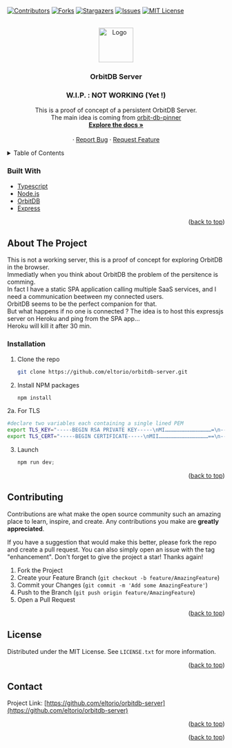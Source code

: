 <div id="top"></div>

[![Contributors][contributors-shield]][contributors-url]
[![Forks][forks-shield]][forks-url]
[![Stargazers][stars-shield]][stars-url]
[![Issues][issues-shield]][issues-url]
[![MIT License][license-shield]][license-url]



<!-- PROJECT LOGO -->
<br />
<div align="center">
  <a href="https://github.com/eltorio/orbitb-server">
    <img src="images/logo.png" alt="Logo" width="80" height="80">
  </a>

<h3 align="center">OrbitDB Server</h3>
<h3 align="center">W.I.P. : NOT WORKING (Yet !)</h3>
  <p align="center">
    This is a proof of concept of a persistent OrbitDB Server.<br />
    The main idea is coming from <a href="https://github.com/orbitdb/orbit-db-pinner/blob/main/README.md">orbit-db-pinner</a>
    <br />
    <a href="https://github.com/eltorio/orbitdb-server"><strong>Explore the docs »</strong></a>
    <br />
    <br />
    <!--<a href="https://github.com/eltorio/orbitdb-server">View Demo</a>-->
    ·
    <a href="https://github.com/eltorio/orbitdb-server/issues">Report Bug</a>
    ·
    <a href="https://github.com/eltorio/orbitdb-server/issues">Request Feature</a>
  </p>
</div>



<!-- TABLE OF CONTENTS -->
<details>
  <summary>Table of Contents</summary>
  <ol>
    <li>
      <a href="#about-the-project">About The Project</a>
      <ul>
        <li><a href="#built-with">Built With</a></li>
      </ul>
    </li>
    <li>
      <a href="#getting-started">Getting Started</a>
      <ul>
        <li><a href="#prerequisites">Prerequisites</a></li>
        <li><a href="#installation">Installation</a></li>
      </ul>
    </li>
    <li><a href="#usage">Usage</a></li>
    <li><a href="#roadmap">Roadmap</a></li>
    <li><a href="#contributing">Contributing</a></li>
    <li><a href="#license">License</a></li>
    <li><a href="#contact">Contact</a></li>
    <li><a href="#acknowledgments">Acknowledgments</a></li>
  </ol>
</details>


### Built With

* [Typescript](https://typescriptlang.org/)
* [Node.js](https://nodejs.org/)
* [OrbitDB](https://orbitdb.org/)
* [Express](https://expressjs.com/)

<p align="right">(<a href="#top">back to top</a>)</p>



<!-- GETTING STARTED -->
## About The Project

This is not a working server, this is a proof of concept for exploring OrbitDB in the browser.  
Immediatly when you think about OrbitDB the problem of the persitence is comming.   
In fact I have a static SPA application calling multiple SaaS services, and I need a communication beetween my connected users.   
OrbitDB seems to be the perfect companion for that.   
But what happens if no one is connected ?
The idea is to host this expressjs server on Heroku and ping from the SPA app…   
Heroku will kill it after 30 min. 


### Installation

1. Clone the repo
   ```sh
   git clone https://github.com/eltorio/orbitdb-server.git
   ```
2. Install NPM packages
   ```sh
   npm install
   ```
2a. For TLS
   ```sh
   #declare two variables each containing a single lined PEM
   export TLS_KEY="-----BEGIN RSA PRIVATE KEY-----\nMI………………………………………=\n-----END RSA PRIVATE KEY-----\n"
   export TLS_CERT="-----BEGIN CERTIFICATE-----\nMII…………………………………………==\n-----END CERTIFICATE-----\n"
   ```
3. Launch
   ```js
   npm run dev;
   ```

<p align="right">(<a href="#top">back to top</a>)</p>

## Contributing

Contributions are what make the open source community such an amazing place to learn, inspire, and create. Any contributions you make are **greatly appreciated**.

If you have a suggestion that would make this better, please fork the repo and create a pull request. You can also simply open an issue with the tag "enhancement".
Don't forget to give the project a star! Thanks again!

1. Fork the Project
2. Create your Feature Branch (`git checkout -b feature/AmazingFeature`)
3. Commit your Changes (`git commit -m 'Add some AmazingFeature'`)
4. Push to the Branch (`git push origin feature/AmazingFeature`)
5. Open a Pull Request

<p align="right">(<a href="#top">back to top</a>)</p>



<!-- LICENSE -->
## License

Distributed under the MIT License. See `LICENSE.txt` for more information.

<p align="right">(<a href="#top">back to top</a>)</p>



<!-- CONTACT -->
## Contact

Project Link: [https://github.com/eltorio/orbitdb-server](https://github.com/eltorio/orbitdb-server)

<p align="right">(<a href="#top">back to top</a>)</p>


<p align="right">(<a href="#top">back to top</a>)</p>



<!-- MARKDOWN LINKS & IMAGES -->
<!-- https://www.markdownguide.org/basic-syntax/#reference-style-links -->
[contributors-shield]: https://img.shields.io/github/contributors/eltorio/orbitdb-server.svg?style=for-the-badge
[contributors-url]: https://github.com/eltorio/orbitdb-server/graphs/contributors
[forks-shield]: https://img.shields.io/github/forks/eltorio/orbitdb-server.svg?style=for-the-badge
[forks-url]: https://github.com/eltorio/orbitdb-server/network/members
[stars-shield]: https://img.shields.io/github/stars/eltorio/orbitdb-server.svg?style=for-the-badge
[stars-url]: https://github.com/eltorio/orbitdb-server/stargazers
[issues-shield]: https://img.shields.io/github/issues/eltorio/orbitdb-server.svg?style=for-the-badge
[issues-url]: https://github.com/eltorio/orbitdb-server/issues
[license-shield]: https://img.shields.io/github/license/eltorio/orbitdb-server.svg?style=for-the-badge
[license-url]: https://github.com/eltorio/orbitdb-server/blob/master/LICENSE.txt
[linkedin-shield]: https://img.shields.io/badge/-LinkedIn-black.svg?style=for-the-badge&logo=linkedin&colorB=555
[linkedin-url]: https://linkedin.com/in/linkedin_username
[product-screenshot]: images/screenshot.png